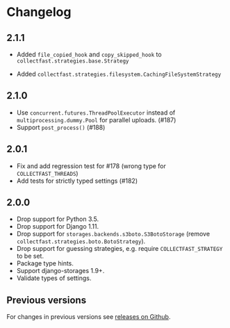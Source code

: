# Changelog

## 2.1.1

- Added `file_copied_hook` and `copy_skipped_hook` to
  `collectfast.strategies.base.Strategy`

- Added `collectfast.strategies.filesystem.CachingFileSystemStrategy`


## 2.1.0

- Use `concurrent.futures.ThreadPoolExecutor` instead of
  `multiprocessing.dummy.Pool` for parallel uploads. (#187)
- Support `post_process()` (#188)

## 2.0.1

- Fix and add regression test for #178 (wrong type for `COLLECTFAST_THREADS`)
- Add tests for strictly typed settings (#182)

## 2.0.0

- Drop support for Python 3.5.
- Drop support for Django 1.11.
- Drop support for `storages.backends.s3boto.S3BotoStorage` (remove
  `collectfast.strategies.boto.BotoStrategy`).
- Drop support for guessing strategies, e.g. require
  `COLLECTFAST_STRATEGY` to be set.
- Package type hints.
- Support django-storages 1.9+.
- Validate types of settings.

## Previous versions

For changes in previous versions see [releases on Github][releases].

[releases]: https://github.com/antonagestam/collectfast/releases
